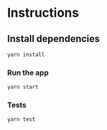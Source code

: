 # Instructions

## Install dependencies

```bash
yarn install
```

### Run the app

```bash
yarn start
```

### Tests

```bash
yarn test
```
